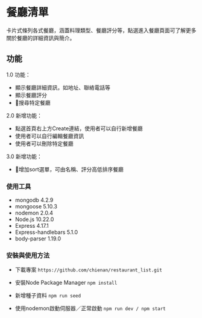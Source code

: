 # 餐廳清單
卡片式條列各式餐廳，涵蓋料理類型、餐廳評分等，點選進入餐廳頁面可了解更多關於餐廳的詳細資訊與簡介。

## 功能
1.0 功能：
- 顯示餐廳詳細資訊，如地址、聯絡電話等
- 顯示餐廳評分
- 搜尋特定餐廳

2.0 新增功能：
- 點選首頁右上方Create連結，使用者可以自行新增餐廳
- 使用者可以自行編輯餐廳資訊
- 使用者可以刪除特定餐廳

3.0 新增功能：
- 增加sort選單，可由名稱、評分高低排序餐廳

### 使用工具
- mongodb 4.2.9
- mongoose 5.10.3
- nodemon 2.0.4
- Node.js 10.22.0
- Express 4.17.1
- Express-handlebars 5.1.0
- body-parser 1.19.0

### 安裝與使用方法

- 下載專案
`https://github.com/chienan/restaurant_list.git`

- 安裝Node Package Manager
`npm install`

- 新增種子資料
`npm run seed`

- 使用nodemon啟動伺服器／正常啟動
`npm run dev / npm start`